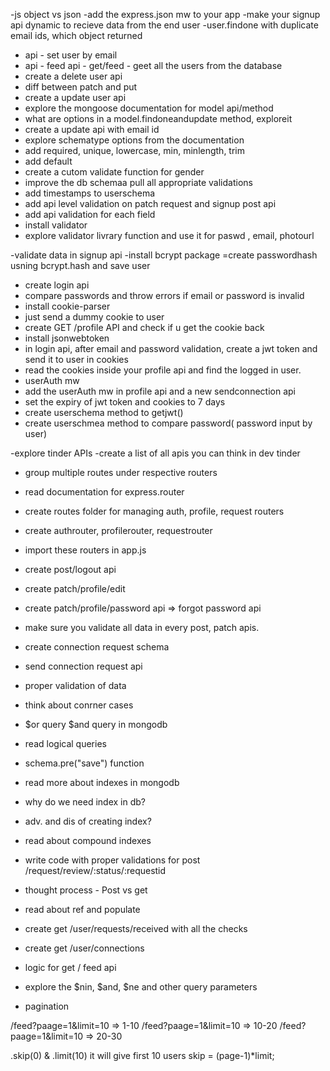 -js object vs json 
-add the express.json mw to your app
-make your signup api dynamic to recieve data from the end user
-user.findone with duplicate email ids, which object returned
- api - set user by email
- api - feed api - get/feed - geet all the users from the database
- create a delete user api
- diff between patch and put 
- create a update user api
- explore the mongoose documentation for model api/method
- what are options in a model.findoneandupdate method, exploreit 
- create a update api with email id
- explore schematype options from the documentation
- add required, unique, lowercase, min, minlength, trim
- add default
- create a cutom validate function for gender
- improve the db schemaa pull all appropriate validations
- add timestamps to userschema
- add api level validation on patch request and signup post api
- add api validation for each field 
- install validator
- explore validator livrary function and use it for paswd , email, photourl

-validate data in signup api
-install bcrypt package
=create passwordhash usning bcrypt.hash and save user 
- create login api
- compare passwords and throw errors if email or password is invalid
- install cookie-parser
- just send a dummy cookie to user
- create GET /profile API and check if u get the  cookie back
- install jsonwebtoken
- in login api, after email and password validation, create a jwt token and send it to user in cookies
- read the cookies inside your profile api and find the logged in user.
- userAuth mw
- add the userAuth mw in profile api and a new sendconnection api
- set the expiry of jwt token and cookies to 7 days
- create userschema method to getjwt()
- create userschmea method to compare password( password input by user)

-explore tinder APIs
-create a list of all apis you can think in dev tinder
- group multiple routes under respective routers
- read documentation for express.router
- create routes folder for managing auth, profile, request routers
- create authrouter, profilerouter, requestrouter
- import these routers in app.js

- create post/logout api
- create patch/profile/edit
- create patch/profile/password api => forgot password api
- make sure you validate all data in every post, patch apis. 

- create connection request schema
- send connection request api
- proper validation of data
- think about conrner cases
- $or query $and query in mongodb
- read logical queries 
- schema.pre("save") function
-  read more about indexes in mongodb
- why do we need index in db?
- adv. and dis of creating index?
- read about compound indexes

- write code with proper validations for post 
 /request/review/:status/:requestid
 - thought process - Post vs get
 - read about ref and populate 
 - create get /user/requests/received with all the checks 
 - create get /user/connections

 - logic for get / feed api
 - explore the $nin, $and, $ne and other query  parameters
 - pagination

 /feed?paage=1&limit=10 => 1-10
 /feed?paage=1&limit=10 => 10-20
 /feed?paage=1&limit=10 => 20-30

 .skip(0) & .limit(10) it will give first 10 users
 skip = (page-1)*limit;